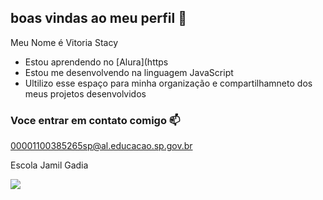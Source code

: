 ## boas vindas ao meu perfil 🩷
Meu Nome é Vitoria Stacy

- Estou aprendendo no [Alura](https
- Estou me desenvolvendo na linguagem JavaScript
- Ultilizo esse espaço para minha organização e compartilhamneto dos meus projetos desenvolvidos
  
### Voce entrar em contato comigo 📫
00001100385265sp@al.educacao.sp.gov.br

Escola Jamil Gadia



![](https://media.tenor.com/SFj-19Vp3YkAAAAM/kiss-flying.gif)
